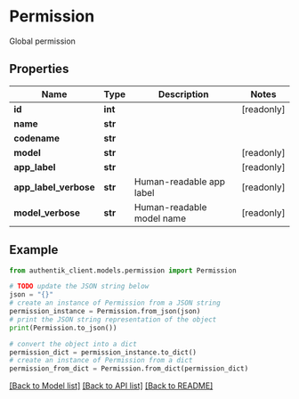 # Permission

Global permission

## Properties

Name | Type | Description | Notes
------------ | ------------- | ------------- | -------------
**id** | **int** |  | [readonly] 
**name** | **str** |  | 
**codename** | **str** |  | 
**model** | **str** |  | [readonly] 
**app_label** | **str** |  | [readonly] 
**app_label_verbose** | **str** | Human-readable app label | [readonly] 
**model_verbose** | **str** | Human-readable model name | [readonly] 

## Example

```python
from authentik_client.models.permission import Permission

# TODO update the JSON string below
json = "{}"
# create an instance of Permission from a JSON string
permission_instance = Permission.from_json(json)
# print the JSON string representation of the object
print(Permission.to_json())

# convert the object into a dict
permission_dict = permission_instance.to_dict()
# create an instance of Permission from a dict
permission_from_dict = Permission.from_dict(permission_dict)
```
[[Back to Model list]](../README.md#documentation-for-models) [[Back to API list]](../README.md#documentation-for-api-endpoints) [[Back to README]](../README.md)



